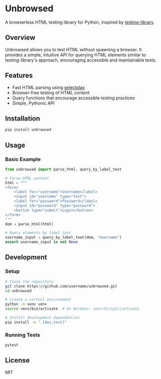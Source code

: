 # Unbrowsed

A browserless HTML testing library for Python, inspired by [testing-library](https://testing-library.com/).

## Overview

Unbrowsed allows you to test HTML without spawning a browser. It provides a simple, intuitive API for querying HTML elements similar to testing-library's approach, encouraging accessible and maintainable tests.

## Features

- Fast HTML parsing using [selectolax](https://github.com/rushter/selectolax)
- Browser-free testing of HTML content
- Query functions that encourage accessible testing practices
- Simple, Pythonic API

## Installation

```bash
pip install unbrowsed
```

## Usage

### Basic Example

```python
from unbrowsed import parse_html, query_by_label_text

# Parse HTML content
html = """
<form>
    <label for="username">Username</label>
    <input id="username" type="text">
    <label for="password">Password</label>
    <input id="password" type="password">
    <button type="submit">Login</button>
</form>
"""
dom = parse_html(html)

# Query elements by label text
username_input = query_by_label_text(dom, "Username")
assert username_input is not None
```

## Development

### Setup

```bash
# Clone the repository
git clone https://github.com/username/unbrowsed.git
cd unbrowsed

# Create a virtual environment
python -m venv venv
source venv/bin/activate  # On Windows: venv\Scripts\activate

# Install development dependencies
pip install -e ".[dev,test]"
```

### Running Tests

```bash
pytest
```

## License

MIT
